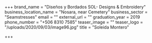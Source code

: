 +++
brand_name = "Diseños y Bordados SOL- Designs & Embroidery"
business_location_name = "Nosara, near Cemetery"
business_sector = "Seamstresses"
email = ""
external_url = ""
graduation_year = 2019
phone_number = "+506 8310 7585"
teaser_image = ""
teaser_logo = "/uploads/2020/09/03/image96.jpg"
title = "Soleida Montero"

+++
